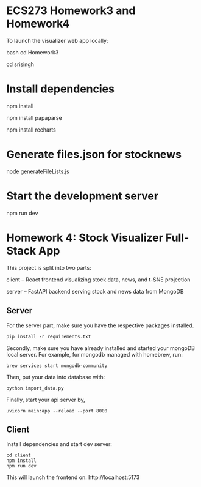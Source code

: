 # ECS273 Homework3 and Homework4
To launch the visualizer web app locally:

bash
cd Homework3

cd srisingh

# Install dependencies
npm install

npm install papaparse

npm install recharts

# Generate files.json for stocknews
node generateFileLists.js

# Start the development server
npm run dev

# Homework 4: Stock Visualizer Full-Stack App

This project is split into two parts:

client – React frontend visualizing stock data, news, and t-SNE projection

server – FastAPI backend serving stock and news data from MongoDB

## Server

For the server part, make sure you have the respective packages installed.

```
pip install -r requirements.txt
```

Secondly, make sure you have already installed and started your mongoDB local server.
For example, for mongodb managed with homebrew, run:

```
brew services start mongodb-community
```

Then, put your data into database with:

```
python import_data.py
```

Finally, start your api server by,

```
uvicorn main:app --reload --port 8000
```

## Client

Install dependencies and start dev server:


```
cd client
npm install
npm run dev
```
This will launch the frontend on:
http://localhost:5173